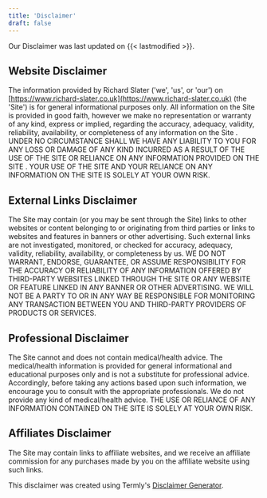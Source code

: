 ```yaml
---
title: 'Disclaimer'
draft: false
---
```

Our Disclaimer was last updated on {{< lastmodified >}}.

## Website Disclaimer

The information provided by Richard Slater ('we', 'us', or 'our') on [https://www.richard-slater.co.uk](https://www.richard-slater.co.uk) (the 'Site') is for general informational purposes only. All information on the Site is provided in good faith, however we make no representation or warranty of any kind, express or implied, regarding the accuracy, adequacy, validity, reliability, availability, or completeness of any information on the Site . UNDER NO CIRCUMSTANCE SHALL WE HAVE ANY LIABILITY TO YOU FOR ANY LOSS OR DAMAGE OF ANY KIND INCURRED AS A RESULT OF THE USE OF THE SITE OR RELIANCE ON ANY INFORMATION PROVIDED ON THE SITE . YOUR USE OF THE SITE AND YOUR RELIANCE ON ANY INFORMATION ON THE SITE IS SOLELY AT YOUR OWN RISK.

## External Links Disclaimer  

The Site may contain (or you may be sent through the Site) links to other websites or content belonging to or originating from third parties or links to websites and features in banners or other advertising. Such external links are not investigated, monitored, or checked for accuracy, adequacy, validity, reliability, availability, or completeness by us. WE DO NOT WARRANT, ENDORSE, GUARANTEE, OR ASSUME RESPONSIBILITY FOR THE ACCURACY OR RELIABILITY OF ANY INFORMATION OFFERED BY THIRD-PARTY WEBSITES LINKED THROUGH THE SITE OR ANY WEBSITE OR FEATURE LINKED IN ANY BANNER OR OTHER ADVERTISING. WE WILL NOT BE A PARTY TO OR IN ANY WAY BE RESPONSIBLE FOR MONITORING ANY TRANSACTION BETWEEN YOU AND THIRD-PARTY PROVIDERS OF PRODUCTS OR SERVICES.

## Professional Disclaimer

The Site cannot and does not contain medical/health advice. The medical/health information is provided for general informational and educational purposes only and is not a substitute for professional advice. Accordingly, before taking any actions based upon such information, we encourage you to consult with the appropriate professionals. We do not provide any kind of medical/health advice. THE USE OR RELIANCE OF ANY INFORMATION CONTAINED ON THE SITE IS SOLELY AT YOUR OWN RISK.

## Affiliates Disclaimer

The Site may contain links to affiliate websites, and we receive an affiliate commission for any purchases made by you on the affiliate website using such links.

This disclaimer was created using Termly's [Disclaimer Generator](https://termly.io/products/disclaimer-generator).